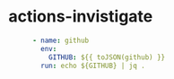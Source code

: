 # actions-invistigate

```yaml
      - name: github
        env:
          GITHUB: ${{ toJSON(github) }}
        run: echo ${GITHUB} | jq .
```
